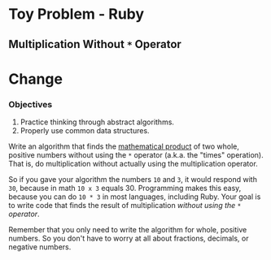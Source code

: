 # Toy Problem - Ruby

## Multiplication Without `*` Operator
# Change

### Objectives

1. Practice thinking through abstract algorithms.
2. Properly use common data structures.

Write an algorithm that finds the [mathematical product](https://www.mathsisfun.com/definitions/product.html) of two whole, positive numbers without using the `*` operator (a.k.a. the "times" operation). That is, do multiplication without actually using the multiplication operator.

So if you gave your algorithm the numbers `10` and `3`, it would respond with `30`, because in math `10 x 3` equals 30. Programming makes this easy, because you can do `10 * 3` in most languages, including Ruby. Your goal is to write code that finds the result of multiplication _without using the `*` operator_.

Remember that you only need to write the algorithm for whole, positive numbers. So you don't have to worry at all about fractions, decimals, or negative numbers.

